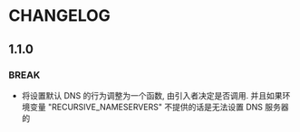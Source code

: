 # CHANGELOG

## 1.1.0

### BREAK

- 将设置默认 DNS 的行为调整为一个函数, 由引入者决定是否调用. 
并且如果环境变量 "RECURSIVE_NAMESERVERS" 不提供的话是无法设置 DNS 服务器的
